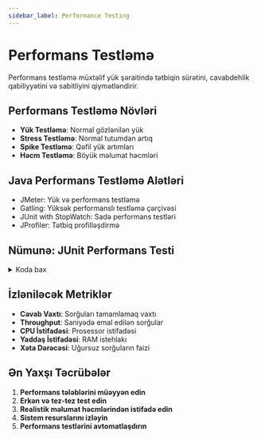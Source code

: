 ```yaml
---
sidebar_label: Performance Testing
---
```

# Performans Testləmə

Performans testləmə müxtəlif yük şəraitində tətbiqin sürətini, cavabdehlik qabiliyyətini və sabitliyini qiymətləndirir.

## Performans Testləmə Növləri

- **Yük Testləmə**: Normal gözlənilən yük
- **Stress Testləmə**: Normal tutumdan artıq
- **Spike Testləmə**: Qəfil yük artımları
- **Həcm Testləmə**: Böyük məlumat həcmləri

## Java Performans Testləmə Alətləri

- JMeter: Yük və performans testləmə
- Gatling: Yüksək performanslı testləmə çərçivəsi
- JUnit with StopWatch: Sadə performans testləri
- JProfiler: Tətbiq profilləşdirmə

## Nümunə: JUnit Performans Testi

<details>
<summary>Koda bax</summary>

```java
@Test
void performanceTest() {
    UserService userService = new UserService();
    
    long startTime = System.currentTimeMillis();
    
    // Execute operation
    for (int i = 0; i < 1000; i++) {
        userService.createUser(new User("user" + i));
    }
    
    long endTime = System.currentTimeMillis();
    long executionTime = endTime - startTime;
    
    // Assert performance requirement
    assertTrue(executionTime < 5000, 
        "Creating 1000 users should take less than 5 seconds");
}
```
</details>

## İzləniləcək Metriklər

- **Cavab Vaxtı**: Sorğuları tamamlamaq vaxtı
- **Throughput**: Saniyədə emal edilən sorğular
- **CPU İstifadəsi**: Prosessor istifadəsi
- **Yaddaş İstifadəsi**: RAM istehlakı
- **Xəta Dərəcəsi**: Uğursuz sorğuların faizi

## Ən Yaxşı Təcrübələr

1. **Performans tələblərini müəyyən edin**
2. **Erkən və tez-tez test edin**
3. **Realistik məlumat həcmlərindən istifadə edin**
4. **Sistem resurslarını izləyin**
5. **Performans testlərini avtomatlaşdırın**